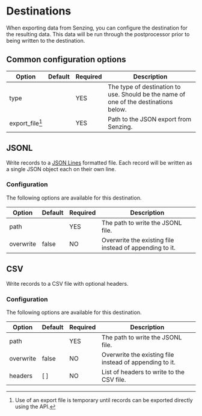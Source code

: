# Destinations

When exporting data from Senzing, you can configure the destination for the
resulting data. This data will be run through the postprocessor prior to being
written to the destination.

## Common configuration options

| Option          | Default | Required | Description                                                                          |
|-----------------|---------|----------|--------------------------------------------------------------------------------------|
| type            |         | YES      | The type of destination to use. Should be the name of one of the destinations below. |
| export_file[^1] |         | YES      | Path to the JSON export from Senzing.                                                |

## JSONL

Write records to a [JSON Lines][jsonl] formatted file. Each record will be
written as a single JSON object each on their own line.

### Configuration

The following options are available for this destination.

| Option    | Default | Required | Description                                             |
|-----------|---------|----------|---------------------------------------------------------|
| path      |         | YES      | The path to write the JSONL file.                       |
| overwrite | false   | NO       | Overwrite the existing file instead of appending to it. |

## CSV

Write records to a CSV file with optional headers.

### Configuration

The following options are available for this destination.

| Option    | Default | Required | Description                                             |
|-----------|---------|----------|---------------------------------------------------------|
| path      |         | YES      | The path to write the JSONL file.                       |
| overwrite | false   | NO       | Overwrite the existing file instead of appending to it. |
| headers   | [ ]     | NO       | List of headers to write to the CSV file.               |

[jsonl]: https://jsonlines.org/
[^1]: Use of an export file is temporary until records can be exported directly
using the API.
